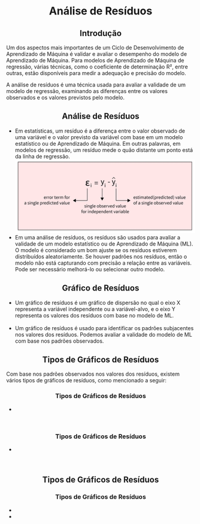 <h1 align="center">Análise de Resíduos</h1>
<h2 align="center">Introdução</h2>
<p>Um dos aspectos mais importantes de um Ciclo de Desenvolvimento de Aprendizado de Máquina é validar e avaliar o desempenho do modelo de Aprendizado de Máquina. Para modelos de Aprendizado de Máquina de regressão, várias técnicas, como o coeficiente de determinação R², entre outras, estão disponíveis para medir a adequação e precisão do modelo.</p>
<p>A análise de resíduos é uma técnica usada para avaliar a validade de um modelo de regressão, examinando as diferenças entre os valores observados e os valores previstos pelo modelo.</p>
<h2 align="center">Análise de Resíduos</h2>
<ul>
  <li>Em estatísticas, um resíduo é a diferença entre o valor observado de uma variável e o valor previsto da variável com base em um modelo estatístico ou de Aprendizado de Máquina. Em outras palavras, em modelos de regressão, um resíduo mede o quão distante um ponto está da linha de regressão.</li>
  <img src="residuos.png">
  <li>Em uma análise de resíduos, os resíduos são usados para avaliar a validade de um modelo estatístico ou de Aprendizado de Máquina (ML). O modelo é considerado um bom ajuste se os resíduos estiverem distribuídos aleatoriamente. Se houver padrões nos resíduos, então o modelo não está capturando com precisão a relação entre as variáveis. Pode ser necessário melhorá-lo ou selecionar outro modelo.</li>
</ul>
<h2 align="center">Gráfico de Resíduos</h2>
<ul>
  <li>Um gráfico de resíduos é um gráfico de dispersão no qual o eixo X representa a variável independente ou a variável-alvo, e o eixo Y representa os valores dos resíduos com base no modelo de ML.</li>
  <img src="">
  <li>Um gráfico de resíduos é usado para identificar os padrões subjacentes nos valores dos resíduos. Podemos avaliar a validade do modelo de ML com base nos padrões observados.</li>
</ul>
<h2 align="center">Tipos de Gráficos de Resíduos</h2>
<p>Com base nos padrões observados nos valores dos resíduos, existem vários tipos de gráficos de resíduos, como mencionado a seguir:</p>
<h3 align="center">Tipos de Gráficos de Resíduos</h3>
<ul>
  <li></li>
</ul>
<img src="">
<h3 align="center">Tipos de Gráficos de Resíduos</h3>
<ul>
  <li></li>
</ul>
<img src="">
<h2 align="center">Tipos de Gráficos de Resíduos</h2>
<p></p>
<h3 align="center">Tipos de Gráficos de Resíduos</h3>
<ul>
  <li></li>
  <li></li>
</ul>
<img src="">
